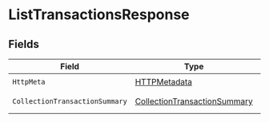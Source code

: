 # ListTransactionsResponse


## Fields

| Field                                                                                   | Type                                                                                    | Required                                                                                | Description                                                                             |
| --------------------------------------------------------------------------------------- | --------------------------------------------------------------------------------------- | --------------------------------------------------------------------------------------- | --------------------------------------------------------------------------------------- |
| `HttpMeta`                                                                              | [HTTPMetadata](../../Models/Components/HTTPMetadata.md)                                 | :heavy_check_mark:                                                                      | N/A                                                                                     |
| `CollectionTransactionSummary`                                                          | [CollectionTransactionSummary](../../Models/Components/CollectionTransactionSummary.md) | :heavy_minus_sign:                                                                      | Successful Response                                                                     |